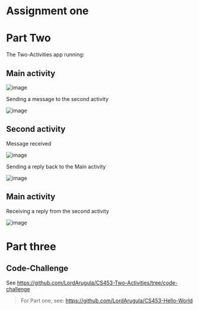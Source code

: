 # Assignment one

# Part Two

The Two-Activities app running:

## Main activity

![image](https://user-images.githubusercontent.com/41593388/215399133-e352a489-36f3-4b36-904c-99de0ccc725e.png)

Sending a message to the second activity

![image](https://user-images.githubusercontent.com/41593388/215399244-df7941a8-9b1b-4eff-a4fa-eb24003d32a5.png)

## Second activity

Message received

![image](https://user-images.githubusercontent.com/41593388/215399366-70bc1fd3-550c-4dc1-8576-d6e42661a1e8.png)

Sending a reply back to the Main activity

![image](https://user-images.githubusercontent.com/41593388/215399460-41c5780b-ac40-4160-b7f1-b6183bfdf179.png)

## Main activity

Receiving a reply from the second activity

![image](https://user-images.githubusercontent.com/41593388/215399561-5ca5358d-1f17-4552-b7b1-bf6263f57121.png)

# Part three
## Code-Challenge
See https://github.com/LordArugula/CS453-Two-Activities/tree/code-challenge

> For Part one, see: https://github.com/LordArugula/CS453-Hello-World
